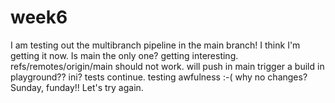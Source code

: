# week6
I am testing out the multibranch pipeline in the main branch!
I think I'm getting it now.
Is main the only one?
getting interesting.
refs/remotes/origin/main should not work.
will push in main trigger a build in playground??
ini?
tests continue.
testing
awfulness :-(
why no changes?
Sunday, funday!!
Let's try again.
